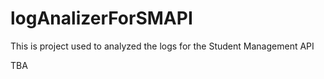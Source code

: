 # logAnalizerForSMAPI
This is project used to analyzed the logs for the Student Management API

TBA
